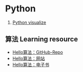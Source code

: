 # Python

1. [Python visualize](https://pythontutor.com/python-compiler.html#mode=edit)

## 算法 Learning resource

* [Hello算法：GitHub-Repo](https://github.com/krahets/hello-algo)
* [Hello算法：网站](https://www.hello-algo.com/)
* [Hello算法：电子书](C:\Users\100034133\Desktop\图书馆\hello-algo-1.1.0-zh-python.pdf)

